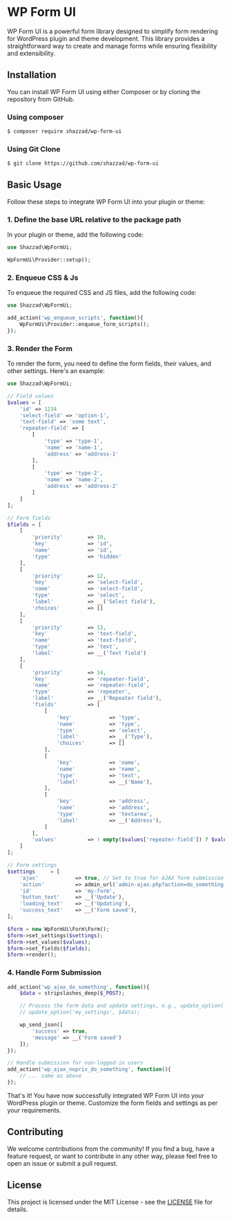# WP Form UI

WP Form UI is a powerful form library designed to simplify form rendering for WordPress plugin and theme development. This library provides a straightforward way to create and manage forms while ensuring flexibility and extensibility.

## Installation

You can install WP Form UI using either Composer or by cloning the repository from GitHub.

### Using composer
```bash
$ composer require shazzad/wp-form-ui
```

### Using Git Clone
```bash
$ git clone https://github.com/shazzad/wp-form-ui
```

## Basic Usage

Follow these steps to integrate WP Form UI into your plugin or theme:

### 1. Define the base URL relative to the package path

In your plugin or theme, add the following code:

```php
use Shazzad\WpFormUi;

WpFormUi\Provider::setup();
```

### 2. Enqueue CSS & Js

To enqueue the required CSS and JS files, add the following code:

```php
use Shazzad\WpFormUi;

add_action('wp_enqueue_scripts', function(){
    WpFormUi\Provider::enqueue_form_scripts();
});
```

### 3. Render the Form

To render the form, you need to define the form fields, their values, and other settings. Here's an example:

```php
use Shazzad\WpFormUi;

// Field values
$values = [
    'id' => 1234
    'select-field' => 'option-1',
    'text-field' => 'some text',
    'repeater-field' => [
        [
            'type' => 'type-1',
            'name' => 'name-1',
            'address' => 'address-1'
        ],
        [
            'type' => 'type-2',
            'name' => 'name-2',
            'address' => 'address-2'
        ]
    ]
];

// Form fields
$fields = [
    [
        'priority'        => 10,
        'key'             => 'id',
        'name'            => 'id',
        'type'            => 'hidden'
    ],
    [
        'priority'        => 12,
        'key'             => 'select-field',
        'name'            => 'select-field',
        'type'            => 'select',
        'label'           => __('Select field'),
        'choices'         => []
    ],
    [
        'priority'        => 13,
        'key'             => 'text-field',
        'name'            => 'text-field',
        'type'            => 'text',
        'label'           => __('Text field')
    ],
    [
        'priority'        => 14,
        'key'             => 'repeater-field',
        'name'            => 'repeater-field',
        'type'            => 'repeater',
        'label'           => __('Repeater field'),
        'fields'          => [
            [
                'key'            => 'type',
                'name'           => 'type',
                'type'           => 'select',
                'label'          => __('Type'),
                'choices'        => []
            ],
            [
                'key'            => 'name',
                'name'           => 'name',
                'type'           => 'text',
                'label'          => __('Name'),
            ],
            [
                'key'            => 'address',
                'name'           => 'address',
                'type'           => 'textarea',
                'label'          => __('Address'),
            ]
        ],
        'values'          => ! empty($values['repeater-field']) ? $values['repeater-field'] : []
    ]
];

// Form settings
$settings     = [
    'ajax'            => true, // Set to true for AJAX form submission
    'action'          => admin_url('admin-ajax.php?action=do_something'),
    'id'              => 'my-form',
    'button_text'     => __('Update'),
    'loading_text'    => __('Updating'),
    'success_text'    => __('Form saved'),
];

$form = new WpFormUi\Form\Form();
$form->set_settings($settings);
$form->set_values($values);
$form->set_fields($fields);
$form->render();
```

### 4. Handle Form Submission

```php
add_action('wp_ajax_do_something', function(){
    $data = stripslashes_deep($_POST);

    // Process the form data and update settings, e.g., update_option('my_settings', $data);
    // update_option('my_settings', $data);

    wp_send_json([
        'success' => true,
        'message' => __('Form saved')
    ]);
});

// Handle submission for non-logged-in users
add_action('wp_ajax_nopriv_do_something', function(){
    // ... same as above
});
```

That's it! You have now successfully integrated WP Form UI into your WordPress plugin or theme. Customize the form fields and settings as per your requirements.

## Contributing

We welcome contributions from the community! If you find a bug, have a feature request, or want to contribute in any other way, please feel free to open an issue or submit a pull request.

## License

This project is licensed under the MIT License - see the [LICENSE](LICENSE) file for details.
